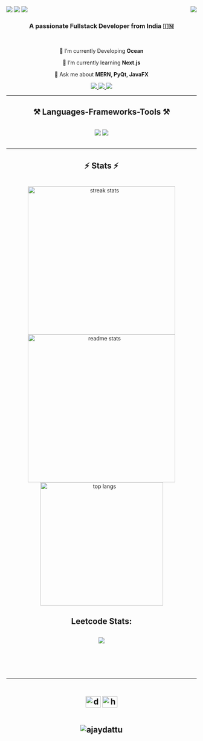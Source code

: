 <img align="right" src="https://visitor-badge.laobi.icu/badge?page_id=ajaydattu.ajaydattu" />
<img src="https://user-images.githubusercontent.com/73928744/182041587-527d010a-80d3-4b57-bd99-c2be13c1a516.png" style="max-width: 100%; height: auto;" />
    <img src="https://readme-typing-svg.herokuapp.com/?font=Righteous&size=35&center=true&vCenter=true&width=500&height=70&duration=4000&lines=Hi+There!+👋;+I'm+Dattu+Ajay!;" />

<img src="https://user-images.githubusercontent.com/73097560/115834477-dbab4500-a447-11eb-908a-139a6edaec5c.gif">    

<h3 align="center">A passionate Fullstack Developer from India 🇮🇳</h3>

<br/>

<div align="center">
 
 🔭 I’m currently Developing **Ocean**
 
 🌱 I’m currently learning **Next.js**

💬 Ask me about **MERN, PyQt, JavaFX**

</div>

<div align="center"> 
  <a href="mailto:dattuajay005@gmail.com">
    <img src="https://img.shields.io/badge/Gmail-333333?style=for-the-badge&logo=gmail&logoColor=red" />
  </a>
  <a href="https://linkedin.com/in/ajaydattu005" target="_blank">
    <img src="https://img.shields.io/badge/LinkedIn-0077B5?style=for-the-badge&logo=linkedin&logoColor=white" target="_blank" />
  </a>
  <a href="https://ajaydattu.netlify.app/" target="_blank">
     <img src="https://img.shields.io/badge/Portfolio-FF5722?style=for-the-badge&logo=todoist&logoColor=white" target="_blank" /> <!-- sqlite, safari, google-chrome are other good icon options -->
  </a>
    
</div>

<hr/>

<h2 align="center">⚒️ Languages-Frameworks-Tools ⚒️</h2>
<br/>
<div align="center">
    <img src="https://skillicons.dev/icons?i=react,bootstrap,mui,html,css,vscode,github,figma,tailwind,git,r" />
    <img src="https://skillicons.dev/icons?i=nodejs,python,javascript,typescript,express,firebase,mongodb,c,java,nextjs,mysql,flask" /><br>
     
</div>

<br/>
<hr/>
<h2 align="center">⚡ Stats ⚡</h2>
<br>
<div align=center>
  <img width=390 src="https://github-readme-streak-stats.herokuapp.com/?user=ajaydattu&count_private=true&theme=react&border_radius=10" alt="streak stats"/>
  <img width=390 src="https://github-readme-stats.vercel.app/api?username=ajaydattu&count_private=true&show_icons=true&theme=react&rank_icon=github&border_radius=10" alt="readme stats" />
  <br/>
  <img width=325 align="center" src="https://github-readme-stats.vercel.app/api/top-langs/?username=ajaydattu&hide=HTML&langs_count=8&layout=compact&theme=react&border_radius=10&size_weight=0.5&count_weight=0.5&exclude_repo=github-readme-stats" alt="top langs" />
</div>
<h2 align="center">Leetcode Stats:<h2>  
<p align="center">
  
  <img  align=top flex-grow=1 src="https://leetcard.jacoblin.cool/dattuajay005?theme=dark&font=Nunito&ext=heatmap" />  
</p>

<br/><br/>

<hr/>

<br/>

<div align="center">
 <a href="https://www.youtube.com/@dsa_withjay" target="blank"><img align="center" src="https://raw.githubusercontent.com/rahuldkjain/github-profile-readme-generator/master/src/images/icons/Social/youtube.svg" alt="dsa_withjay" height="30" width="40" /></a>
  <a href="https://www.leetcode.com/dattuajay005/" target="blank"><img align="center" src="https://raw.githubusercontent.com/rahuldkjain/github-profile-readme-generator/master/src/images/icons/Social/leet-code.svg" alt="https://leetcode.com/u/dattuajay005/" height="30" width="40" /></a>
</div>

<br/>

<p align="center">
  <img src="https://komarev.com/ghpvc/?username=ajaydattu&label=Profile%20views&color=0e75b6&style=flat" alt="ajaydattu" />
</p>

